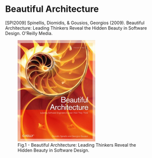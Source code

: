 # Beautiful Architecture

[SPI2009] Spinellis, Diomidis, & Gousios, Georgios (2009). Beautiful Architecture: Leading Thinkers Reveal the Hidden Beauty in Software Design. O'Reilly Media.

<figure>
  <img src="Beautiful-Architecture.png" alt="Beautiful Architecture: Leading Thinkers Reveal the Hidden Beauty in Software Design" style="width:250px">
  <figcaption>Fig.1 - Beautiful Architecture: Leading Thinkers Reveal the Hidden Beauty in Software Design.</figcaption>
</figure>